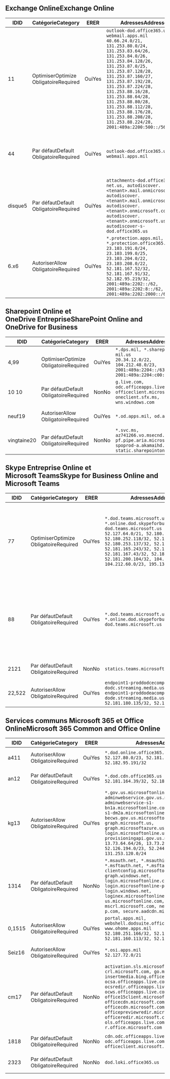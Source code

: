 <!--THIS FILE IS AUTOMATICALLY GENERATED. MANUAL CHANGES WILL BE OVERWRITTEN.-->
<!--Please contact the Office 365 Endpoints team with any questions.-->
<!--USGovDoD endpoints version 2019082800-->
<!--File generated 2019-08-28 11:00:12.2811-->

## <a name="exchange-online"></a><span data-ttu-id="f375a-101">Exchange Online</span><span class="sxs-lookup"><span data-stu-id="f375a-101">Exchange Online</span></span>

<span data-ttu-id="f375a-102">ID</span><span class="sxs-lookup"><span data-stu-id="f375a-102">ID</span></span> | <span data-ttu-id="f375a-103">Catégorie</span><span class="sxs-lookup"><span data-stu-id="f375a-103">Category</span></span> | <span data-ttu-id="f375a-104">ER</span><span class="sxs-lookup"><span data-stu-id="f375a-104">ER</span></span> | <span data-ttu-id="f375a-105">Adresses</span><span class="sxs-lookup"><span data-stu-id="f375a-105">Addresses</span></span> | <span data-ttu-id="f375a-106">Ports</span><span class="sxs-lookup"><span data-stu-id="f375a-106">Ports</span></span>
-- | -------------------- | --- | ---------------------------------------------------------------------------------------------------------------------------------------------------------------------------------------------------------------------------------------------------------------------------------------------------------------------------------------------------------------------------------------------- | -------------------------------
<span data-ttu-id="f375a-107">1</span><span class="sxs-lookup"><span data-stu-id="f375a-107">1</span></span> | <span data-ttu-id="f375a-108">Optimiser</span><span class="sxs-lookup"><span data-stu-id="f375a-108">Optimize</span></span><BR><span data-ttu-id="f375a-109">Obligatoire</span><span class="sxs-lookup"><span data-stu-id="f375a-109">Required</span></span> | <span data-ttu-id="f375a-110">Oui</span><span class="sxs-lookup"><span data-stu-id="f375a-110">Yes</span></span> | `outlook-dod.office365.us, webmail.apps.mil`<BR>`40.66.24.0/21, 131.253.80.0/24, 131.253.83.64/26, 131.253.84.0/26, 131.253.84.128/26, 131.253.87.0/25, 131.253.87.128/28, 131.253.87.160/27, 131.253.87.192/28, 131.253.87.224/28, 131.253.88.16/28, 131.253.88.64/28, 131.253.88.80/28, 131.253.88.112/28, 131.253.88.176/28, 131.253.88.208/28, 131.253.88.224/28, 2001:489a:2200:500::/56` | <span data-ttu-id="f375a-111">**TCP :** 443, 80</span><span class="sxs-lookup"><span data-stu-id="f375a-111">**TCP:** 443, 80</span></span>
<span data-ttu-id="f375a-112">4</span><span class="sxs-lookup"><span data-stu-id="f375a-112">4</span></span> | <span data-ttu-id="f375a-113">Par défaut</span><span class="sxs-lookup"><span data-stu-id="f375a-113">Default</span></span><BR><span data-ttu-id="f375a-114">Obligatoire</span><span class="sxs-lookup"><span data-stu-id="f375a-114">Required</span></span> | <span data-ttu-id="f375a-115">Oui</span><span class="sxs-lookup"><span data-stu-id="f375a-115">Yes</span></span> | `outlook-dod.office365.us, webmail.apps.mil` | <span data-ttu-id="f375a-116">**TCP :** 143, 25, 587, 993, 995</span><span class="sxs-lookup"><span data-stu-id="f375a-116">**TCP:** 143, 25, 587, 993, 995</span></span>
<span data-ttu-id="f375a-117">disque</span><span class="sxs-lookup"><span data-stu-id="f375a-117">5</span></span> | <span data-ttu-id="f375a-118">Par défaut</span><span class="sxs-lookup"><span data-stu-id="f375a-118">Default</span></span><BR><span data-ttu-id="f375a-119">Obligatoire</span><span class="sxs-lookup"><span data-stu-id="f375a-119">Required</span></span> | <span data-ttu-id="f375a-120">Oui</span><span class="sxs-lookup"><span data-stu-id="f375a-120">Yes</span></span> | `attachments-dod.office365-net.us, autodiscover.<tenant>.mail.onmicrosoft.com, autodiscover.<tenant>.mail.onmicrosoft.us, autodiscover.<tenant>.onmicrosoft.com, autodiscover.<tenant>.onmicrosoft.us, autodiscover-s-dod.office365.us` | <span data-ttu-id="f375a-121">**TCP :** 443, 80</span><span class="sxs-lookup"><span data-stu-id="f375a-121">**TCP:** 443, 80</span></span>
<span data-ttu-id="f375a-122">6.x</span><span class="sxs-lookup"><span data-stu-id="f375a-122">6</span></span> | <span data-ttu-id="f375a-123">Autoriser</span><span class="sxs-lookup"><span data-stu-id="f375a-123">Allow</span></span><BR><span data-ttu-id="f375a-124">Obligatoire</span><span class="sxs-lookup"><span data-stu-id="f375a-124">Required</span></span> | <span data-ttu-id="f375a-125">Oui</span><span class="sxs-lookup"><span data-stu-id="f375a-125">Yes</span></span> | `*.protection.apps.mil, *.protection.office365.us`<BR>`23.103.191.0/24, 23.103.199.0/25, 23.103.204.0/22, 23.103.208.0/22, 52.181.167.52/32, 52.181.167.91/32, 52.182.95.219/32, 2001:489a:2202::/62, 2001:489a:2202:8::/62, 2001:489a:2202:2000::/63` | <span data-ttu-id="f375a-126">**TCP :** 25, 443</span><span class="sxs-lookup"><span data-stu-id="f375a-126">**TCP:** 25, 443</span></span>

## <a name="sharepoint-online-and-onedrive-for-business"></a><span data-ttu-id="f375a-127">Sharepoint Online et OneDrive Entreprise</span><span class="sxs-lookup"><span data-stu-id="f375a-127">SharePoint Online and OneDrive for Business</span></span>

<span data-ttu-id="f375a-128">ID</span><span class="sxs-lookup"><span data-stu-id="f375a-128">ID</span></span> | <span data-ttu-id="f375a-129">Catégorie</span><span class="sxs-lookup"><span data-stu-id="f375a-129">Category</span></span> | <span data-ttu-id="f375a-130">ER</span><span class="sxs-lookup"><span data-stu-id="f375a-130">ER</span></span> | <span data-ttu-id="f375a-131">Adresses</span><span class="sxs-lookup"><span data-stu-id="f375a-131">Addresses</span></span> | <span data-ttu-id="f375a-132">Ports</span><span class="sxs-lookup"><span data-stu-id="f375a-132">Ports</span></span>
-- | -------------------- | --- | ------------------------------------------------------------------------------------------------------------------- | ----------------
<span data-ttu-id="f375a-133">4,9</span><span class="sxs-lookup"><span data-stu-id="f375a-133">9</span></span> | <span data-ttu-id="f375a-134">Optimiser</span><span class="sxs-lookup"><span data-stu-id="f375a-134">Optimize</span></span><BR><span data-ttu-id="f375a-135">Obligatoire</span><span class="sxs-lookup"><span data-stu-id="f375a-135">Required</span></span> | <span data-ttu-id="f375a-136">Oui</span><span class="sxs-lookup"><span data-stu-id="f375a-136">Yes</span></span> | `*.dps.mil, *.sharepoint-mil.us`<BR>`20.34.12.0/22, 104.212.48.0/23, 2001:489a:2204::/63, 2001:489a:2204:c00::/54` | <span data-ttu-id="f375a-137">**TCP :** 443, 80</span><span class="sxs-lookup"><span data-stu-id="f375a-137">**TCP:** 443, 80</span></span>
<span data-ttu-id="f375a-138">10 </span><span class="sxs-lookup"><span data-stu-id="f375a-138">10</span></span> | <span data-ttu-id="f375a-139">Par défaut</span><span class="sxs-lookup"><span data-stu-id="f375a-139">Default</span></span><BR><span data-ttu-id="f375a-140">Obligatoire</span><span class="sxs-lookup"><span data-stu-id="f375a-140">Required</span></span> | <span data-ttu-id="f375a-141">Non</span><span class="sxs-lookup"><span data-stu-id="f375a-141">No</span></span> | `g.live.com, odc.officeapps.live.com, officeclient.microsoft.com, oneclient.sfx.ms, wns.windows.com` | <span data-ttu-id="f375a-142">**TCP :** 443, 80</span><span class="sxs-lookup"><span data-stu-id="f375a-142">**TCP:** 443, 80</span></span>
<span data-ttu-id="f375a-143">neuf</span><span class="sxs-lookup"><span data-stu-id="f375a-143">19</span></span> | <span data-ttu-id="f375a-144">Autoriser</span><span class="sxs-lookup"><span data-stu-id="f375a-144">Allow</span></span><BR><span data-ttu-id="f375a-145">Obligatoire</span><span class="sxs-lookup"><span data-stu-id="f375a-145">Required</span></span> | <span data-ttu-id="f375a-146">Oui</span><span class="sxs-lookup"><span data-stu-id="f375a-146">Yes</span></span> | `*.od.apps.mil, od.apps.mil` | <span data-ttu-id="f375a-147">**TCP :** 443, 80</span><span class="sxs-lookup"><span data-stu-id="f375a-147">**TCP:** 443, 80</span></span>
<span data-ttu-id="f375a-148">vingtaine</span><span class="sxs-lookup"><span data-stu-id="f375a-148">20</span></span> | <span data-ttu-id="f375a-149">Par défaut</span><span class="sxs-lookup"><span data-stu-id="f375a-149">Default</span></span><BR><span data-ttu-id="f375a-150">Obligatoire</span><span class="sxs-lookup"><span data-stu-id="f375a-150">Required</span></span> | <span data-ttu-id="f375a-151">Non</span><span class="sxs-lookup"><span data-stu-id="f375a-151">No</span></span> | `*.svc.ms, az741266.vo.msecnd.net, pf.pipe.aria.microsoft.com, spoprod-a.akamaihd.net, static.sharepointonline.com` | <span data-ttu-id="f375a-152">**TCP :** 443, 80</span><span class="sxs-lookup"><span data-stu-id="f375a-152">**TCP:** 443, 80</span></span>

## <a name="skype-for-business-online-and-microsoft-teams"></a><span data-ttu-id="f375a-153">Skype Entreprise Online et Microsoft Teams</span><span class="sxs-lookup"><span data-stu-id="f375a-153">Skype for Business Online and Microsoft Teams</span></span>

<span data-ttu-id="f375a-154">ID</span><span class="sxs-lookup"><span data-stu-id="f375a-154">ID</span></span> | <span data-ttu-id="f375a-155">Catégorie</span><span class="sxs-lookup"><span data-stu-id="f375a-155">Category</span></span> | <span data-ttu-id="f375a-156">ER</span><span class="sxs-lookup"><span data-stu-id="f375a-156">ER</span></span> | <span data-ttu-id="f375a-157">Adresses</span><span class="sxs-lookup"><span data-stu-id="f375a-157">Addresses</span></span> | <span data-ttu-id="f375a-158">Ports</span><span class="sxs-lookup"><span data-stu-id="f375a-158">Ports</span></span>
-- | -------------------- | --- | -------------------------------------------------------------------------------------------------------------------------------------------------------------------------------------------------------------------------------------------------------------------------------------------------------------------------------------------------------- | --------------------------------------------------
<span data-ttu-id="f375a-159">7</span><span class="sxs-lookup"><span data-stu-id="f375a-159">7</span></span> | <span data-ttu-id="f375a-160">Optimiser</span><span class="sxs-lookup"><span data-stu-id="f375a-160">Optimize</span></span><BR><span data-ttu-id="f375a-161">Obligatoire</span><span class="sxs-lookup"><span data-stu-id="f375a-161">Required</span></span> | <span data-ttu-id="f375a-162">Oui</span><span class="sxs-lookup"><span data-stu-id="f375a-162">Yes</span></span> | `*.dod.teams.microsoft.us, *.online.dod.skypeforbusiness.us, dod.teams.microsoft.us`<BR>`52.127.64.0/21, 52.180.249.148/32, 52.180.252.118/32, 52.180.252.187/32, 52.180.253.137/32, 52.180.253.154/32, 52.181.165.243/32, 52.181.166.119/32, 52.181.167.43/32, 52.181.167.64/32, 52.181.200.104/32, 104.212.32.0/22, 104.212.60.0/23, 195.134.240.0/22` | <span data-ttu-id="f375a-163">**TCP :** 443</span><span class="sxs-lookup"><span data-stu-id="f375a-163">**TCP:** 443</span></span><BR><span data-ttu-id="f375a-164">**UDP :** 3478, 3479, 3480, 3481</span><span class="sxs-lookup"><span data-stu-id="f375a-164">**UDP:** 3478, 3479, 3480, 3481</span></span>
<span data-ttu-id="f375a-165">8</span><span class="sxs-lookup"><span data-stu-id="f375a-165">8</span></span> | <span data-ttu-id="f375a-166">Par défaut</span><span class="sxs-lookup"><span data-stu-id="f375a-166">Default</span></span><BR><span data-ttu-id="f375a-167">Obligatoire</span><span class="sxs-lookup"><span data-stu-id="f375a-167">Required</span></span> | <span data-ttu-id="f375a-168">Oui</span><span class="sxs-lookup"><span data-stu-id="f375a-168">Yes</span></span> | `*.dod.teams.microsoft.us, *.online.dod.skypeforbusiness.us, dod.teams.microsoft.us` | <span data-ttu-id="f375a-169">**TCP :** 5061, 50000-59999</span><span class="sxs-lookup"><span data-stu-id="f375a-169">**TCP:** 5061, 50000-59999</span></span><BR><span data-ttu-id="f375a-170">**UDP :** 50000-59999</span><span class="sxs-lookup"><span data-stu-id="f375a-170">**UDP:** 50000-59999</span></span>
<span data-ttu-id="f375a-171">21</span><span class="sxs-lookup"><span data-stu-id="f375a-171">21</span></span> | <span data-ttu-id="f375a-172">Par défaut</span><span class="sxs-lookup"><span data-stu-id="f375a-172">Default</span></span><BR><span data-ttu-id="f375a-173">Obligatoire</span><span class="sxs-lookup"><span data-stu-id="f375a-173">Required</span></span> | <span data-ttu-id="f375a-174">Non</span><span class="sxs-lookup"><span data-stu-id="f375a-174">No</span></span> | `statics.teams.microsoft.com` | <span data-ttu-id="f375a-175">**TCP :** 443</span><span class="sxs-lookup"><span data-stu-id="f375a-175">**TCP:** 443</span></span>
<span data-ttu-id="f375a-176">22,5</span><span class="sxs-lookup"><span data-stu-id="f375a-176">22</span></span> | <span data-ttu-id="f375a-177">Autoriser</span><span class="sxs-lookup"><span data-stu-id="f375a-177">Allow</span></span><BR><span data-ttu-id="f375a-178">Obligatoire</span><span class="sxs-lookup"><span data-stu-id="f375a-178">Required</span></span> | <span data-ttu-id="f375a-179">Oui</span><span class="sxs-lookup"><span data-stu-id="f375a-179">Yes</span></span> | `endpoint1-proddodcecompsvc-dodc.streaming.media.usgovcloudapi.net, endpoint1-proddodeacompsvc-dode.streaming.media.usgovcloudapi.net`<BR>`52.181.180.135/32, 52.182.53.6/32` | <span data-ttu-id="f375a-180">**TCP :** 443</span><span class="sxs-lookup"><span data-stu-id="f375a-180">**TCP:** 443</span></span>

## <a name="microsoft-365-common-and-office-online"></a><span data-ttu-id="f375a-181">Services communs Microsoft 365 et Office Online</span><span class="sxs-lookup"><span data-stu-id="f375a-181">Microsoft 365 Common and Office Online</span></span>

<span data-ttu-id="f375a-182">ID</span><span class="sxs-lookup"><span data-stu-id="f375a-182">ID</span></span> | <span data-ttu-id="f375a-183">Catégorie</span><span class="sxs-lookup"><span data-stu-id="f375a-183">Category</span></span> | <span data-ttu-id="f375a-184">ER</span><span class="sxs-lookup"><span data-stu-id="f375a-184">ER</span></span> | <span data-ttu-id="f375a-185">Adresses</span><span class="sxs-lookup"><span data-stu-id="f375a-185">Addresses</span></span> | <span data-ttu-id="f375a-186">Ports</span><span class="sxs-lookup"><span data-stu-id="f375a-186">Ports</span></span>
-- | ------------------- | --- | ------------------------------------------------------------------------------------------------------------------------------------------------------------------------------------------------------------------------------------------------------------------------------------------------------------------------------------------------------------------------------------------------------------------------- | ----------------
<span data-ttu-id="f375a-187">a4</span><span class="sxs-lookup"><span data-stu-id="f375a-187">11</span></span> | <span data-ttu-id="f375a-188">Autoriser</span><span class="sxs-lookup"><span data-stu-id="f375a-188">Allow</span></span><BR><span data-ttu-id="f375a-189">Obligatoire</span><span class="sxs-lookup"><span data-stu-id="f375a-189">Required</span></span> | <span data-ttu-id="f375a-190">Oui</span><span class="sxs-lookup"><span data-stu-id="f375a-190">Yes</span></span> | `*.dod.online.office365.us`<BR>`52.127.80.0/23, 52.181.164.39/32, 52.182.95.191/32` | <span data-ttu-id="f375a-191">**TCP :** 443</span><span class="sxs-lookup"><span data-stu-id="f375a-191">**TCP:** 443</span></span>
<span data-ttu-id="f375a-192">an</span><span class="sxs-lookup"><span data-stu-id="f375a-192">12</span></span> | <span data-ttu-id="f375a-193">Par défaut</span><span class="sxs-lookup"><span data-stu-id="f375a-193">Default</span></span><BR><span data-ttu-id="f375a-194">Obligatoire</span><span class="sxs-lookup"><span data-stu-id="f375a-194">Required</span></span> | <span data-ttu-id="f375a-195">Oui</span><span class="sxs-lookup"><span data-stu-id="f375a-195">Yes</span></span> | `*.dod.cdn.office365.us`<BR>`52.181.164.39/32, 52.182.95.191/32` | <span data-ttu-id="f375a-196">**TCP :** 443</span><span class="sxs-lookup"><span data-stu-id="f375a-196">**TCP:** 443</span></span>
<span data-ttu-id="f375a-197">kg</span><span class="sxs-lookup"><span data-stu-id="f375a-197">13</span></span> | <span data-ttu-id="f375a-198">Autoriser</span><span class="sxs-lookup"><span data-stu-id="f375a-198">Allow</span></span><BR><span data-ttu-id="f375a-199">Obligatoire</span><span class="sxs-lookup"><span data-stu-id="f375a-199">Required</span></span> | <span data-ttu-id="f375a-200">Oui</span><span class="sxs-lookup"><span data-stu-id="f375a-200">Yes</span></span> | `*.gov.us.microsoftonline.com, adminwebservice.gov.us.microsoftonline.com, adminwebservice-s1-bn1a.microsoftonline.com, adminwebservice-s1-dm2a.microsoftonline.com, becws.gov.us.microsoftonline.com, dod-graph.microsoft.us, graph.microsoftazure.us, login.microsoftonline.us, provisioningapi.gov.us.microsoftonline.com`<BR>`13.73.64.64/26, 13.73.208.128/25, 52.126.194.0/23, 52.244.120.128/25, 131.253.120.0/24` | <span data-ttu-id="f375a-201">**TCP :** 443</span><span class="sxs-lookup"><span data-stu-id="f375a-201">**TCP:** 443</span></span>
<span data-ttu-id="f375a-202">13</span><span class="sxs-lookup"><span data-stu-id="f375a-202">14</span></span> | <span data-ttu-id="f375a-203">Par défaut</span><span class="sxs-lookup"><span data-stu-id="f375a-203">Default</span></span><BR><span data-ttu-id="f375a-204">Obligatoire</span><span class="sxs-lookup"><span data-stu-id="f375a-204">Required</span></span> | <span data-ttu-id="f375a-205">Non</span><span class="sxs-lookup"><span data-stu-id="f375a-205">No</span></span> | `*.msauth.net, *.msauthimages.us, *.msftauth.net, *.msftauthimages.us, clientconfig.microsoftonline-p.net, graph.windows.net, login.microsoftonline.com, login.microsoftonline-p.com, login.windows.net, loginex.microsoftonline.com, login-us.microsoftonline.com, mscrl.microsoft.com, nexus.microsoftonline-p.com, secure.aadcdn.microsoftonline-p.com` | <span data-ttu-id="f375a-206">**TCP :** 443</span><span class="sxs-lookup"><span data-stu-id="f375a-206">**TCP:** 443</span></span>
<span data-ttu-id="f375a-207">0,15</span><span class="sxs-lookup"><span data-stu-id="f375a-207">15</span></span> | <span data-ttu-id="f375a-208">Autoriser</span><span class="sxs-lookup"><span data-stu-id="f375a-208">Allow</span></span><BR><span data-ttu-id="f375a-209">Obligatoire</span><span class="sxs-lookup"><span data-stu-id="f375a-209">Required</span></span> | <span data-ttu-id="f375a-210">Oui</span><span class="sxs-lookup"><span data-stu-id="f375a-210">Yes</span></span> | `portal.apps.mil, webshell.dodsuite.office365.us, www.ohome.apps.mil`<BR>`52.180.251.166/32, 52.181.160.19/32, 52.181.160.113/32, 52.182.92.132/32` | <span data-ttu-id="f375a-211">**TCP :** 443</span><span class="sxs-lookup"><span data-stu-id="f375a-211">**TCP:** 443</span></span>
<span data-ttu-id="f375a-212">Seiz</span><span class="sxs-lookup"><span data-stu-id="f375a-212">16</span></span> | <span data-ttu-id="f375a-213">Autoriser</span><span class="sxs-lookup"><span data-stu-id="f375a-213">Allow</span></span><BR><span data-ttu-id="f375a-214">Obligatoire</span><span class="sxs-lookup"><span data-stu-id="f375a-214">Required</span></span> | <span data-ttu-id="f375a-215">Oui</span><span class="sxs-lookup"><span data-stu-id="f375a-215">Yes</span></span> | `*.osi.apps.mil`<BR>`52.127.72.0/21` | <span data-ttu-id="f375a-216">**TCP :** 443</span><span class="sxs-lookup"><span data-stu-id="f375a-216">**TCP:** 443</span></span>
<span data-ttu-id="f375a-217">cm</span><span class="sxs-lookup"><span data-stu-id="f375a-217">17</span></span> | <span data-ttu-id="f375a-218">Par défaut</span><span class="sxs-lookup"><span data-stu-id="f375a-218">Default</span></span><BR><span data-ttu-id="f375a-219">Obligatoire</span><span class="sxs-lookup"><span data-stu-id="f375a-219">Required</span></span> | <span data-ttu-id="f375a-220">Non</span><span class="sxs-lookup"><span data-stu-id="f375a-220">No</span></span> | `activation.sls.microsoft.com, crl.microsoft.com, go.microsoft.com, insertmedia.bing.office.net, ocsa.officeapps.live.com, ocsredir.officeapps.live.com, ocws.officeapps.live.com, office15client.microsoft.com, officecdn.microsoft.com, officecdn.microsoft.com.edgesuite.net, officepreviewredir.microsoft.com, officeredir.microsoft.com, ols.officeapps.live.com, r.office.microsoft.com` | <span data-ttu-id="f375a-221">**TCP :** 443, 80</span><span class="sxs-lookup"><span data-stu-id="f375a-221">**TCP:** 443, 80</span></span>
<span data-ttu-id="f375a-222">18</span><span class="sxs-lookup"><span data-stu-id="f375a-222">18</span></span> | <span data-ttu-id="f375a-223">Par défaut</span><span class="sxs-lookup"><span data-stu-id="f375a-223">Default</span></span><BR><span data-ttu-id="f375a-224">Obligatoire</span><span class="sxs-lookup"><span data-stu-id="f375a-224">Required</span></span> | <span data-ttu-id="f375a-225">Non</span><span class="sxs-lookup"><span data-stu-id="f375a-225">No</span></span> | `cdn.odc.officeapps.live.com, odc.officeapps.live.com, officeclient.microsoft.com` | <span data-ttu-id="f375a-226">**TCP :** 443, 80</span><span class="sxs-lookup"><span data-stu-id="f375a-226">**TCP:** 443, 80</span></span>
<span data-ttu-id="f375a-227">23</span><span class="sxs-lookup"><span data-stu-id="f375a-227">23</span></span> | <span data-ttu-id="f375a-228">Par défaut</span><span class="sxs-lookup"><span data-stu-id="f375a-228">Default</span></span><BR><span data-ttu-id="f375a-229">Obligatoire</span><span class="sxs-lookup"><span data-stu-id="f375a-229">Required</span></span> | <span data-ttu-id="f375a-230">Non</span><span class="sxs-lookup"><span data-stu-id="f375a-230">No</span></span> | `dod.loki.office365.us` | <span data-ttu-id="f375a-231">**TCP :** 443</span><span class="sxs-lookup"><span data-stu-id="f375a-231">**TCP:** 443</span></span>
